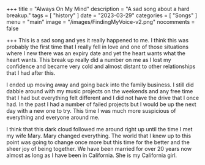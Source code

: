 +++
title = "Always On My Mind"
description = "A sad song about a hard breakup."
tags =  [
    "history"
]
date = "2023-03-29"
categories = [
    "Songs"
]
menu = "main"
image = "/images/FindingMyVoice-v2.png"
nocomments = false

+++
This is a sad song and yes it really happened to me.  I think this was probably the first time that I really fell in love and one of those situations where I new there was an expiry date and yet the heart wants what the heart wants.  This break up really did a number on me as I lost my confidence and became very cold and almost distant to other relationships that I had after this.

I ended up moving away and going back into the family business.  I still did dabble around with my music projects on the weekends and any free time that I had but everything felt different and I did not have the drive that I once had.  In the past I had a number of failed projects but I would be up the next day with a new one to try.  This time I was much more suspicious of everything and everyone around me.

I think that this dark cloud followed me around right up until the time I met my wife Mary.  Mary changed everything.  The world that I knew up to this point was going to change once more but this time for the better and the sheer joy of being together.  We have been married for over 20 years now almost as long as I have been in California.  She is my California girl.